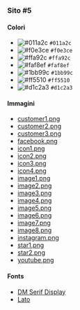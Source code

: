 ### Sito #5

#### Colori

* ![#011a2c](https://placehold.co/16x16/011a2c/011a2c.png) `#011a2c`
* ![#f0e3ce](https://placehold.co/16x16/f0e3ce/f0e3ce.png) `#f0e3ce`
* ![#ffa92c](https://placehold.co/16x16/ffa92c/ffa92c.png) `#ffa92c`
* ![#faf8ef](https://placehold.co/16x16/faf8ef/faf8ef.png) `#faf8ef`
* ![#1bb99c](https://placehold.co/16x16/1bb99c/1bb99c.png) `#1bb99c`
* ![#ff5510](https://placehold.co/16x16/ff5510/ff5510.png) `#ff5510`
* ![#d1c2a3](https://placehold.co/16x16/d1c2a3/d1c2a3.png) `#d1c2a3`

#### Immagini

* [customer1.png](./customer1.png)
* [customer2.png](./customer2.png)
* [customer3.png](./customer3.png)
* [facebook.png](./facebook.png)
* [icon1.png](./icon1.png)
* [icon2.png](./icon2.png)
* [icon3.png](./icon3.png)
* [icon4.png](./icon4.png)
* [image1.png](./image1.png)
* [image2.png](./image2.png)
* [image3.png](./image3.png)
* [image4.png](./image4.png)
* [image5.png](./image5.png)
* [image6.png](./image6.png)
* [image7.png](./image7.png)
* [image8.png](./image8.png)
* [instagram.png](./instagram.png)
* [star1.png](./star1.png)
* [star2.png](./star2.png)
* [youtube.png](./youtube.png)

#### Fonts

* [DM Serif Display](https://fonts.google.com/specimen/DM+Serif+Display)
* [Lato](https://fonts.google.com/specimen/Lato)